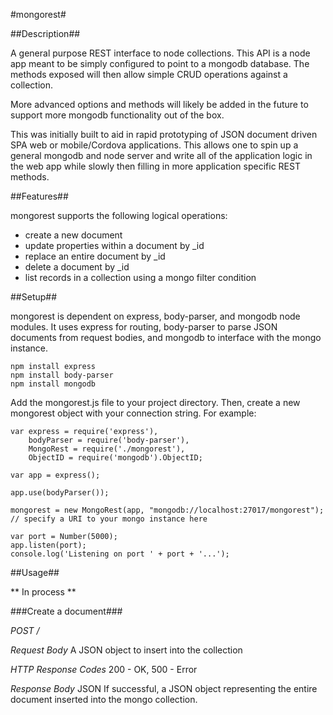 #mongorest#

##Description##

A general purpose REST interface to node collections. This API is a node app meant to be simply configured to point to a mongodb database. The methods exposed will then allow simple CRUD operations against a collection. 

More advanced options and methods will likely be added in the future to support more mongodb functionality out of the box.

This was initially built to aid in rapid prototyping of JSON document driven SPA web or mobile/Cordova applications. This allows one to spin up a general mongodb and node server and write all of the application logic in the web app while slowly then filling in more application specific REST methods.


##Features##

mongorest supports the following logical operations:

* create a new document
* update properties within a document by _id
* replace an entire document by _id
* delete a document by _id
* list records in a collection using a mongo filter condition


##Setup##

mongorest is dependent on express, body-parser, and mongodb node modules. It uses express for routing, body-parser to parse JSON documents from request bodies, and mongodb to interface with the mongo instance.

	npm install express
	npm install body-parser
	npm install mongodb

Add the mongorest.js file to your project directory. Then, create a new mongorest object with your connection string. For example:

	var express = require('express'),
	    bodyParser = require('body-parser'),
	    MongoRest = require('./mongorest'),
	    ObjectID = require('mongodb').ObjectID;

	var app = express();

	app.use(bodyParser());

	mongorest = new MongoRest(app, "mongodb://localhost:27017/mongorest"); // specify a URI to your mongo instance here

	var port = Number(5000);
	app.listen(port);
	console.log('Listening on port ' + port + '...');


##Usage##

** In process **

###Create a document###

*POST /<collection>*

_Request Body_ A JSON object to insert into the collection

_HTTP Response Codes_ 200 - OK, 500 - Error

_Response Body_ JSON If successful, a JSON object representing the entire document inserted into the mongo collection.

